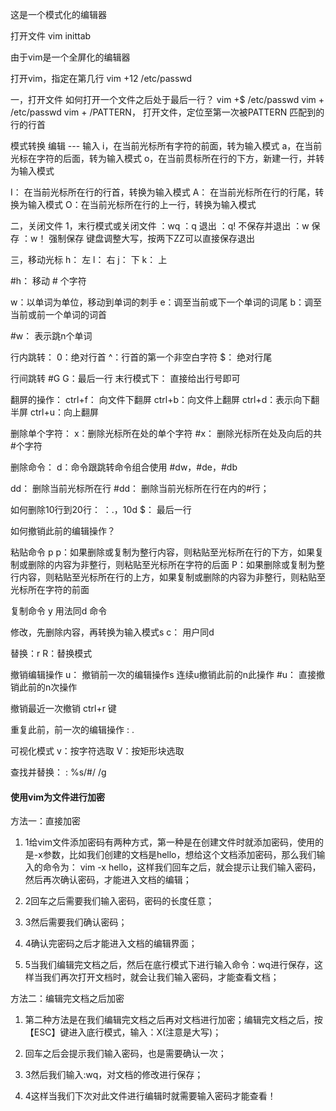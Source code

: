 这是一个模式化的编辑器

打开文件
vim inittab

由于vim是一个全屏化的编辑器

打开vim，指定在第几行
vim +12 /etc/passwd

一，打开文件
如何打开一个文件之后处于最后一行？
vim +$  /etc/passwd
vim +  /etc/passwd
vim + /PATTERN， 打开文件，定位至第一次被PATTERN 匹配到的行的行首

模式转换
编辑 --- 输入
i，在当前光标所有字符的前面，转为输入模式
a，在当前光标在字符的后面，转为输入模式
o，在当前贯标所在行的下方，新建一行，并转为输入模式

I：  在当前光标所在行的行首，转换为输入模式
A： 在当前光标所在行的行尾，转换为输入模式
O：在当前光标所在行的上一行，转换为输入模式


二，关闭文件
1，末行模式或关闭文件
：wq
：q      退出
：q!     不保存并退出
：w      保存
：w！   强制保存
键盘调整大写，按两下ZZ可以直接保存退出


三，移动光标
h：  左
l：   右
j：   下
k：  上

#h：  移动 # 个字符

w：以单词为单位，移动到单词的刺手
e：调至当前或下一个单词的词尾
b：调至当前或前一个单词的词首

#w： 表示跳n个单词

行内跳转：
0：绝对行首
^：行首的第一个非空白字符
$： 绝对行尾

行间跳转
#G
G：最后一行
末行模式下：  直接给出行号即可

翻屏的操作：
ctrl+f： 向文件下翻屏
ctrl+b：向文件上翻屏
ctrl+d：表示向下翻半屏
ctrl+u：向上翻屏

删除单个字符：
x：删除光标所在处的单个字符
#x： 删除光标所在处及向后的共#个字符

删除命令：
d：命令跟跳转命令组合使用
#dw，#de，#db

dd： 删除当前光标所在行
#dd：    删除当前光标所在行在内的#行；

如何删除10行到20行：
：.，10d
$：  最后一行

如何撤销此前的编辑操作？

粘贴命令 p
p：如果删除或复制为整行内容，则粘贴至光标所在行的下方，如果复制或删除的内容为非整行，则粘贴至光标所在字符的后面
P：如果删除或复制为整行内容，则粘贴至光标所在行的上方，如果复制或删除的内容为非整行，则粘贴至光标所在字符的前面

复制命令 y
用法同d 命令

修改，先删除内容，再转换为输入模式s
c：  用户同d

替换：r
R：替换模式

撤销编辑操作
u：  撤销前一次的编辑操作s
连续u撤销此前的n此操作
#u： 直接撤销此前的n次操作

撤销最近一次撤销 
ctrl+r 键

重复此前，前一次的编辑操作
: .

可视化模式
v：按字符选取
V：按矩形块选取

查找并替换：
: %s/#/ /g


#### 使用vim为文件进行加密

方法一：直接加密
1. 1给vim文件添加密码有两种方式，第一种是在创建文件时就添加密码，使用的是-x参数，比如我们创建的文档是hello，想给这个文档添加密码，那么我们输入的命令为：  vim -x hello，这样我们回车之后，就会提示让我们输入密码，然后再次确认密码，才能进入文档的编辑；

2. 2回车之后需要我们输入密码，密码的长度任意；

3. 3然后需要我们确认密码；

4. 4确认完密码之后才能进入文档的编辑界面；

5. 5当我们编辑完文档之后，然后在底行模式下进行输入命令：wq进行保存，这样当我们再次打开文档时，就会让我们输入密码，才能查看文档；


方法二：编辑完文档之后加密
1. 第二种方法是在我们编辑完文档之后再对文档进行加密；编辑完文档之后，按【ESC】键进入底行模式，输入：X(注意是大写)；

2. 回车之后会提示我们输入密码，也是需要确认一次；

3. 3然后我们输入:wq，对文档的修改进行保存；

4. 4这样当我们下次对此文件进行编辑时就需要输入密码才能查看！

